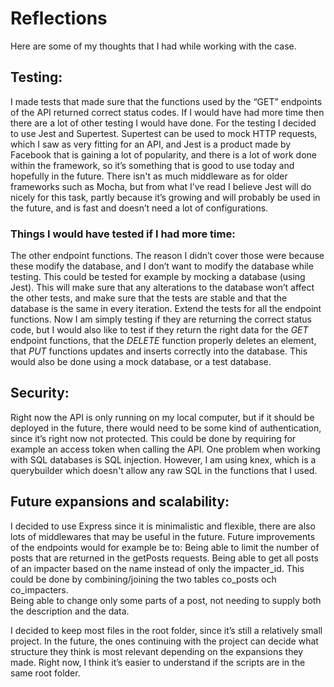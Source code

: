 # Reflections
Here are some of my thoughts that I had while working with the case. 

## Testing:
I made tests that made sure that the functions used by the “GET” endpoints of the API returned correct status codes. If I would have had more time then there are a lot of other testing I would have done. 
For the testing I decided to use Jest and Supertest. Supertest can be used to mock HTTP requests, which I saw as very fitting for an API, and Jest is a product made by Facebook that is gaining a lot of popularity, and there is a lot of work done within the framework, so it’s something that is good to use today and hopefully in the future. There isn't as much middleware as for older frameworks such as Mocha, but from what I’ve read I believe Jest will do nicely for this task, partly because it’s growing and will probably be used in the future, and is fast and doesn’t need a lot of configurations.

### Things I would have tested if I had more time:
The other endpoint functions. The reason I didn’t cover those were because these modify the database, and I don’t want to modify the database while testing. This could be tested for example by mocking a database (using Jest). This will make sure that any alterations to the database won’t affect the other tests, and make sure that the tests are stable and that the database is the same in every iteration. 
Extend the tests for all the endpoint functions. Now I am simply testing if they are returning the correct status code, but I would also like to test if they return the right data for the *GET* endpoint functions, that the  *DELETE* function properly deletes an element, that *PUT* functions updates and inserts correctly into the database. This would also be done using a mock database, or a test database.


## Security:
Right now the API is only running on my local computer, but if it should be deployed in the future, there would need to be some kind of authentication, since it’s right now not protected. This could be done by requiring for example an access token when calling the API. 
One problem when working with SQL databases is SQL injection. However, I am using knex, which is a querybuilder which doesn't allow any raw SQL in the functions that I used. 


## Future expansions and scalability:
I decided to use Express since it is minimalistic and flexible, there are also lots of middlewares that may be useful in the future.
Future improvements of the endpoints would for example be to:
Being able to limit the number of posts that are returned in the getPosts requests.
Being able to get all posts of an impacter based on the name instead of only the impacter_id. This could be done by combining/joining the two tables co_posts och co_impacters.  
Being able to change only some parts of a post, not needing to supply both the description and the data. 

I decided to keep most files in the root folder, since it’s still a relatively small project. In the future, the ones continuing with the project can decide what structure they think is most relevant depending on the expansions they made. Right now, I think it’s easier to understand if the scripts are in the same root folder. 
